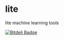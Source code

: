lite
====

lite machine learning tools

[![Bitdeli Badge](https://d2weczhvl823v0.cloudfront.net/ronbee/lite/trend.png)](https://bitdeli.com/free "Bitdeli Badge")

